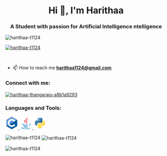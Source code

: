 <h1 align="center">Hi 👋, I'm Harithaa</h1>
<h3 align="center">A Student with passion for Artificial Intelligence ntelligence</h3>

<p align="left"> <img src="https://komarev.com/ghpvc/?username=harithaa-t1124&label=Profile%20views&color=0e75b6&style=flat" alt="harithaa-t1124" /> </p>

<p align="left"> <a href="https://github.com/ryo-ma/github-profile-trophy"><img src="https://github-profile-trophy.vercel.app/?username=harithaa-t1124" alt="harithaa-t1124" /></a> </p>

<p align="left"> <a href="https://twitter.com/" target="blank"><img src="https://img.shields.io/twitter/follow/?logo=twitter&style=for-the-badge" alt="" /></a> </p>

- 📫 How to reach me **harithaa1124@gmail.com**

<h3 align="left">Connect with me:</h3>
<p align="left">
<a href="https://linkedin.com/in/harithaat" target="blank"><img align="center" src="https://raw.githubusercontent.com/rahuldkjain/github-profile-readme-generator/master/src/images/icons/Social/linked-in-alt.svg" alt="harithaa-thangaraju-a8b1a9293" height="30" width="40" /></a>
</p>

<h3 align="left">Languages and Tools:</h3>
<p align="left"> <a href="https://www.cprogramming.com/" target="_blank" rel="noreferrer"> <img src="https://raw.githubusercontent.com/devicons/devicon/master/icons/c/c-original.svg" alt="c" width="40" height="40"/> </a> <a href="https://www.java.com" target="_blank" rel="noreferrer"> <img src="https://raw.githubusercontent.com/devicons/devicon/master/icons/java/java-original.svg" alt="java" width="40" height="40"/> </a> <a href="https://www.python.org" target="_blank" rel="noreferrer"> <img src="https://raw.githubusercontent.com/devicons/devicon/master/icons/python/python-original.svg" alt="python" width="40" height="40"/> </a> </p>

<p><img align="left" src="https://github-readme-stats.vercel.app/api/top-langs?username=harithaa-t1124&show_icons=true&locale=en&layout=compact" alt="harithaa-t1124" /></p>

<p>&nbsp;<img align="center" src="https://github-readme-stats.vercel.app/api?username=harithaa-t1124&show_icons=true&locale=en" alt="harithaa-t1124" /></p>

<p><img align="center" src="https://github-readme-streak-stats.herokuapp.com/?user=harithaa-t1124&" alt="harithaa-t1124" /></p>

